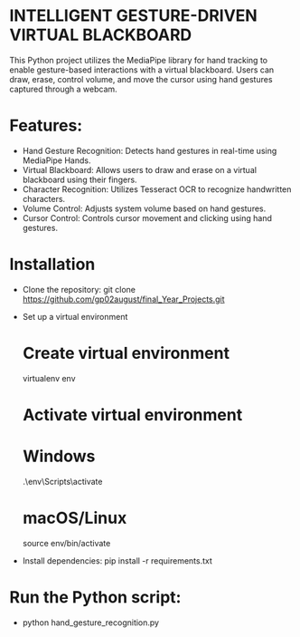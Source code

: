 # INTELLIGENT GESTURE-DRIVEN VIRTUAL BLACKBOARD
  This Python project utilizes the MediaPipe library for hand tracking to enable gesture-based interactions with a virtual blackboard. Users can draw, erase, control 
  volume, and move the cursor using hand gestures captured through a webcam.

# Features:
* Hand Gesture Recognition: Detects hand gestures in real-time using MediaPipe Hands.
* Virtual Blackboard: Allows users to draw and erase on a virtual blackboard using their fingers.
* Character Recognition: Utilizes Tesseract OCR to recognize handwritten characters.
* Volume Control: Adjusts system volume based on hand gestures.
* Cursor Control: Controls cursor movement and clicking using hand gestures.
# Installation
* Clone the repository:
  git clone https://github.com/gp02august/final_Year_Projects.git
* Set up a virtual environment
  # Create virtual environment
    virtualenv env

  # Activate virtual environment
  # Windows
  .\env\Scripts\activate
  # macOS/Linux
   source env/bin/activate
* Install dependencies:
  pip install -r requirements.txt

# Run the Python script:
 * python hand_gesture_recognition.py

